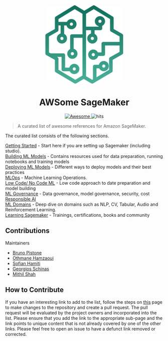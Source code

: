 <div align="center">
  <a href="https://aws.amazon.com/sagemaker/">
  <img width="250" height="250"  src="img/awesome-sagemaker-intro.svg" alt="SageMaker"></a>
</div>
<h1 align="center">
	AWSome SageMaker
</h1>
<div align="center">
  <a href="https://github.com/sindresorhus/awesome">
  <img src="https://awesome.re/badge.svg" alt="Awesome">
  </a>
  <img src="https://hits.seeyoufarm.com/api/count/incr/badge.svg?url=https%3A%2F%2Fgithub.com%2Fsofianhamiti%2Fawesome-sagemaker&count_bg=%23198ED5&title_bg=%23555555&icon=&icon_color=%23E7E7E7&title=hits&edge_flat=false" alt="hits">
</div>

> A curated list of awesome references for Amazon SageMaker.

The curated list consists of the following sections.  

[Getting Started](Getting_Started.md)  - Start here if you are setting up Sagemaker (including studio).     
[Building ML Models](building_ml_models.md) - Contains resources used for data preparation, running notebooks and training models     
[Deploying ML Models](deploying_ml_models.md) - Different ways to deploy models and their best practices    
[MLOps](mlops.md) - Machine Learning Operations.    
[Low Code/ No Code ML](low_code_no_code_ml.md) - Low code approach to date preparation and model building    
[ML Governance](ml_governance.md) - Data governance, model governance, security, cost   
[Responsible AI](responsible_ai.md)    
[ML Domains](ml_domains.md) - Deep dive on domains such as NLP, CV, Tabular, Audio and Reinforcement Learning.    
[Learning Sagemaker](learning_sagemaker.md) - Trainings, certifications, books and community

<a name="contributions" /></a>
## Contributions
Maintainers 
- [Bruno Pistone](https://github.com/brunopistone)
- [Othmane Hamzaoui](https://github.com/Othmane796)
- [Sofian Hamiti](https://github.com/SofianHamiti)
- [Georgios Schinas](https://github.com/Georschi)
- [Mithil Shah](https://github.com/MithilShah)

## How to Contribute
If you have an interesting link to add to the list, follow the steps on [this](!https://www.dataschool.io/how-to-contribute-on-github/) page to make changes to the repository and create a pull request. The pull request will be evaluated by the project owners and incorporated into the list. Please ensure that you add the link to the appropriate sub-page and the link points to unique content that is not already covered by one of the other links. Please feel free to open an issue to have a defunct link removed or corrected.